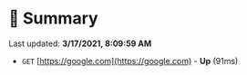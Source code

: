 # 📖 Summary
Last updated: **3/17/2021, 8:09:59 AM**

- `GET` [https://google.com](https://google.com) - **Up** (91ms)
